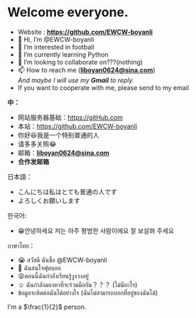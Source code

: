 # Welcome everyone. 
- Website : **https://github.com/EWCW-boyanli** 
- 👋 Hi, I’m @EWCW-boyanli
- 👀 I’m interested in football
- 🌱 I’m currently learning Python
- 💞️ I’m looking to collaborate on???(nothing)
- 📫 How to reach me (**liboyan0624@sina.com**)   
*And maybe I will use my **Gmail** to reply.*
- If you want to cooperate with me, please send to my email 

**中：**   
- 网站服务器基础：https://gitHub.com  
- 本站：https://github.com/EWCW-boyanli 
- 你好😆我是一个特别普通的人
- 请多多关照😂
- 邮箱：**liboyan0624@sina.com**
- **合作发邮箱**

日本語：
- こんにちは私はとても普通の人です
- よろしくお願いします


한국어: 
- 😁안녕하세요 저는 아주 평범한 사람이에요 
잘 보살펴 주세요


ภาษาไทย：
- 😭 สวัสดี ฉันชื่อ @EWCW-boyanli 
- 👀 ฉันสนใจฟุตบอล 
- 😝ตอนนี้ฉันกำลังเรียนรู้งูงวงอยู่ 
- ☺️ ฉันกำลังมองหาที่จะร่วมมือกัน？？？ (ไม่มีอะไร) 
- ข้อมูลจะติดต่อฉันได้อย่างไร (ฉันไม่สามารถบอกที่อยู่ของฉันได้)

I'm a $\frac{1}{2}$ person.